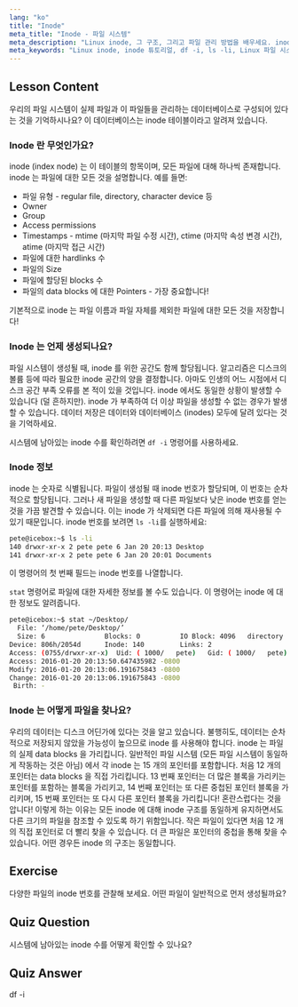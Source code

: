 ```yaml
---
lang: "ko"
title: "Inode"
meta_title: "Inode - 파일 시스템"
meta_description: "Linux inode, 그 구조, 그리고 파일 관리 방법을 배우세요. inode 번호를 이해하고 `df -i` 및 `ls -li`를 사용하여 inode 사용량을 확인하세요. Linux 여정을 시작하세요!"
meta_keywords: "Linux inode, inode 튜토리얼, df -i, ls -li, Linux 파일 시스템, Linux 초보자, Linux 가이드"
---
```


## Lesson Content

우리의 파일 시스템이 실제 파일과 이 파일들을 관리하는 데이터베이스로 구성되어 있다는 것을 기억하시나요? 이 데이터베이스는 inode 테이블이라고 알려져 있습니다.

### Inode 란 무엇인가요?

inode (index node) 는 이 테이블의 항목이며, 모든 파일에 대해 하나씩 존재합니다. inode 는 파일에 대한 모든 것을 설명합니다. 예를 들면:

- 파일 유형 - regular file, directory, character device 등
- Owner
- Group
- Access permissions
- Timestamps - mtime (마지막 파일 수정 시간), ctime (마지막 속성 변경 시간), atime (마지막 접근 시간)
- 파일에 대한 hardlinks 수
- 파일의 Size
- 파일에 할당된 blocks 수
- 파일의 data blocks 에 대한 Pointers - 가장 중요합니다!

기본적으로 inode 는 파일 이름과 파일 자체를 제외한 파일에 대한 모든 것을 저장합니다!

### Inode 는 언제 생성되나요?

파일 시스템이 생성될 때, inode 를 위한 공간도 함께 할당됩니다. 알고리즘은 디스크의 볼륨 등에 따라 필요한 inode 공간의 양을 결정합니다. 아마도 인생의 어느 시점에서 디스크 공간 부족 오류를 본 적이 있을 것입니다. inode 에서도 동일한 상황이 발생할 수 있습니다 (덜 흔하지만). inode 가 부족하여 더 이상 파일을 생성할 수 없는 경우가 발생할 수 있습니다. 데이터 저장은 데이터와 데이터베이스 (inodes) 모두에 달려 있다는 것을 기억하세요.

시스템에 남아있는 inode 수를 확인하려면 `df -i` 명령어를 사용하세요.

### Inode 정보

inode 는 숫자로 식별됩니다. 파일이 생성될 때 inode 번호가 할당되며, 이 번호는 순차적으로 할당됩니다. 그러나 새 파일을 생성할 때 다른 파일보다 낮은 inode 번호를 얻는 것을 가끔 발견할 수 있습니다. 이는 inode 가 삭제되면 다른 파일에 의해 재사용될 수 있기 때문입니다. inode 번호를 보려면 `ls -li`를 실행하세요:

```bash
pete@icebox:~$ ls -li
140 drwxr-xr-x 2 pete pete 6 Jan 20 20:13 Desktop
141 drwxr-xr-x 2 pete pete 6 Jan 20 20:01 Documents
```

이 명령어의 첫 번째 필드는 inode 번호를 나열합니다.

`stat` 명령어로 파일에 대한 자세한 정보를 볼 수도 있습니다. 이 명령어는 inode 에 대한 정보도 알려줍니다.

```bash
pete@icebox:~$ stat ~/Desktop/
  File: ‘/home/pete/Desktop/’
  Size: 6               Blocks: 0          IO Block: 4096   directory
Device: 806h/2054d      Inode: 140         Links: 2
Access: (0755/drwxr-xr-x)  Uid: ( 1000/   pete)   Gid: ( 1000/   pete)
Access: 2016-01-20 20:13:50.647435982 -0800
Modify: 2016-01-20 20:13:06.191675843 -0800
Change: 2016-01-20 20:13:06.191675843 -0800
 Birth: -
```

### Inode 는 어떻게 파일을 찾나요?

우리의 데이터는 디스크 어딘가에 있다는 것을 알고 있습니다. 불행히도, 데이터는 순차적으로 저장되지 않았을 가능성이 높으므로 inode 를 사용해야 합니다. inode 는 파일의 실제 data blocks 을 가리킵니다. 일반적인 파일 시스템 (모든 파일 시스템이 동일하게 작동하는 것은 아님) 에서 각 inode 는 15 개의 포인터를 포함합니다. 처음 12 개의 포인터는 data blocks 을 직접 가리킵니다. 13 번째 포인터는 더 많은 블록을 가리키는 포인터를 포함하는 블록을 가리키고, 14 번째 포인터는 또 다른 중첩된 포인터 블록을 가리키며, 15 번째 포인터는 또 다시 다른 포인터 블록을 가리킵니다! 혼란스럽다는 것을 압니다! 이렇게 하는 이유는 모든 inode 에 대해 inode 구조를 동일하게 유지하면서도 다른 크기의 파일을 참조할 수 있도록 하기 위함입니다. 작은 파일이 있다면 처음 12 개의 직접 포인터로 더 빨리 찾을 수 있습니다. 더 큰 파일은 포인터의 중첩을 통해 찾을 수 있습니다. 어떤 경우든 inode 의 구조는 동일합니다.

## Exercise

다양한 파일의 inode 번호를 관찰해 보세요. 어떤 파일이 일반적으로 먼저 생성될까요?

## Quiz Question

시스템에 남아있는 inode 수를 어떻게 확인할 수 있나요?

## Quiz Answer

df -i
